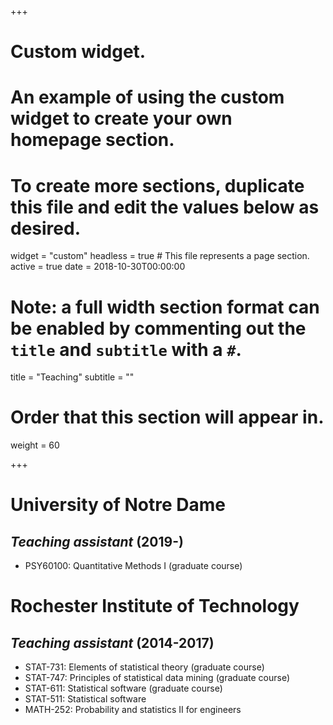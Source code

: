 +++
# Custom widget.
# An example of using the custom widget to create your own homepage section.
# To create more sections, duplicate this file and edit the values below as desired.
widget = "custom"
headless = true  # This file represents a page section.
active = true
date = 2018-10-30T00:00:00

# Note: a full width section format can be enabled by commenting out the `title` and `subtitle` with a `#`.
title = "Teaching"
subtitle = ""

# Order that this section will appear in.
weight = 60

+++

# University of Notre Dame

## *Teaching assistant* (2019-)

- PSY60100: Quantitative Methods I (graduate course)

# Rochester Institute of Technology

## *Teaching assistant* (2014-2017)

- STAT-731: Elements of statistical theory (graduate course)
- STAT-747: Principles of statistical data mining (graduate course)
- STAT-611: Statistical software (graduate course)
- STAT-511: Statistical software
- MATH-252: Probability and statistics II for engineers
